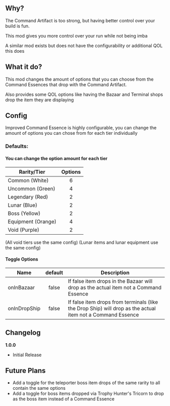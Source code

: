 ## Why?

The Command Artifact is too strong, but having better control over your build is fun.

This mod gives you more control over your run while not being imba

A similar mod exists but does not have the configurability or additional QOL this does

## What it do?

This mod changes the amount of options that you can choose from the Command Essences that drop with the Command Artifact.

Also provides some QOL options like having the Bazaar and Terminal shops drop the item they are displaying


## Config

Improved Command Essence is highly configurable, you can change the amount of options you can chose from for each tier individually 

### Defaults:
#### You can change the option amount for each tier
| Rarity/Tier             |    Options      |
|----------|:-------------:|
| Common (White)   |  6 |
| Uncommon (Green) |  4  |
| Legendary (Red)  |  2 |
| Lunar (Blue)  |  2 |
| Boss (Yellow)  |  2 |
| Equipment (Orange)  |  4 |
| Void (Purple)  |  2 |

(All void tiers use the same config)
(Lunar items and lunar equipment use the same config)

#### Toggle Options
| Name             |    default      | Description |
|----------|:-------------:|------------|
| onInBazaar   |  false | If false item drops in the Bazaar will drop as the actual item not a Command Essence |
| onInDropShip |  false  | If false item drops from terminals (like the Drop Ship) will drop as the actual item not a Command Essence |

## Changelog

**1.0.0**

* Initial Release

## Future Plans

* Add a toggle for the teleporter boss item drops of the same rarity to all contain the same options
* Add a toggle for boss items dropped via Trophy Hunter's Tricorn to drop as the boss item instead of a Command Essence